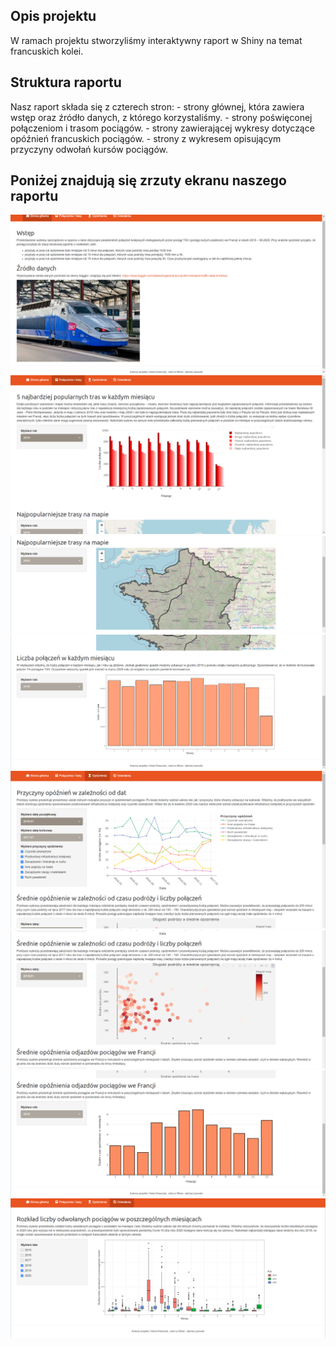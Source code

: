 ## Opis projektu

W ramach projektu stworzyliśmy interaktywny raport w Shiny na temat
francuskich kolei.

## Struktura raportu

Nasz raport składa się z czterech stron: - strony głównej, która zawiera
wstęp oraz źródło danych, z którego korzystaliśmy. - strony poświęconej
połączeniom i trasom pociągów. - strony zawierającej wykresy dotyczące
opóźnień francuskich pociągów. - strony z wykresem opisującym przyczyny
odwołań kursów pociągów.

## Poniżej znajdują się zrzuty ekranu naszego raportu

![](./images/IMAGE1.png) ![](./images/IMAGE2.png) ![](./images/IMAGE3.png) ![](./images/IMAGE4.png)
![](./images/IMAGE5.png) ![](./images/IMAGE6.png) ![](./images/IMAGE7.png) ![](./images/IMAGE8.png)
